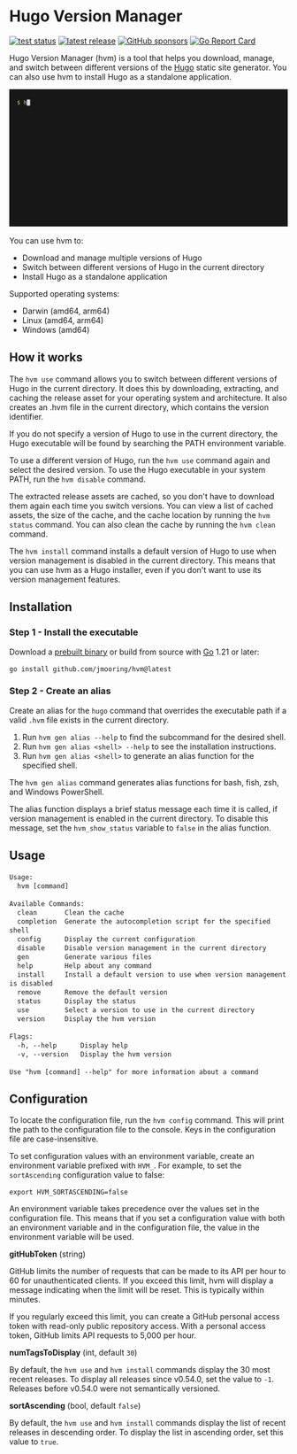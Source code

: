 # Hugo Version Manager

[![test status](https://github.com/jmooring/hvm/actions/workflows/test.yaml/badge.svg)](https://github.com/jmooring/hvm/actions/workflows/test.yaml)
[![latest release](https://img.shields.io/github/v/release/jmooring/hvm?logo=github)](https://github.com/jmooring/hvm/releases/latest)
[![GitHub sponsors](https://img.shields.io/github/sponsors/jmooring?logo=github&label=sponsors)](https://github.com/sponsors/jmooring)
[![Go Report Card](https://goreportcard.com/badge/github.com/jmooring/hvm)](https://goreportcard.com/report/github.com/jmooring/hvm)

Hugo Version Manager (hvm) is a tool that helps you download, manage, and switch between different versions of the [Hugo] static site generator. You can also use hvm to install Hugo as a standalone application.

![Demonstration](assets/hvm.gif)

You can use hvm to:

- Download and manage multiple versions of Hugo
- Switch between different versions of Hugo in the current directory
- Install Hugo as a standalone application

Supported operating systems:

- Darwin (amd64, arm64)
- Linux (amd64, arm64)
- Windows (amd64)

## How it works

The `hvm use` command allows you to switch between different versions of Hugo in the current directory. It does this by downloading, extracting, and caching the release asset for your operating system and architecture. It also creates an .hvm file in the current directory, which contains the version identifier.

If you do not specify a version of Hugo to use in the current directory, the Hugo executable will be found by searching the PATH environment variable.

To use a different version of Hugo, run the `hvm use` command again and select the desired version. To use the Hugo executable in your system PATH, run the `hvm disable` command.

The extracted release assets are cached, so you don't have to download them again each time you switch versions. You can view a list of cached assets, the size of the cache, and the cache location by running the `hvm status` command. You can also clean the cache by running the `hvm clean` command.

The `hvm install` command installs a default version of Hugo to use when version management is disabled in the current directory. This means that you can use hvm as a Hugo installer, even if you don't want to use its version management features.

## Installation

### Step 1 - Install the executable

Download a [prebuilt binary] or build from source with [Go] 1.21 or later:

```text
go install github.com/jmooring/hvm@latest
```

### Step 2 - Create an alias

Create an alias for the `hugo` command that overrides the executable path if a
valid `.hvm` file exists in the current directory.

1. Run `hvm gen alias --help` to find the subcommand for the desired shell.
2. Run `hvm gen alias <shell> --help` to see the installation instructions.
3. Run `hvm gen alias <shell>` to generate an alias function for the specified shell.

The `hvm gen alias` command generates alias functions for bash, fish, zsh, and Windows PowerShell.

The alias function displays a brief status message each time it is called, if version management is enabled in the current directory. To disable this message, set the `hvm_show_status` variable to `false` in the alias function.

## Usage

```text
Usage:
  hvm [command]

Available Commands:
  clean       Clean the cache
  completion  Generate the autocompletion script for the specified shell
  config      Display the current configuration
  disable     Disable version management in the current directory
  gen         Generate various files
  help        Help about any command
  install     Install a default version to use when version management is disabled
  remove      Remove the default version
  status      Display the status
  use         Select a version to use in the current directory
  version     Display the hvm version

Flags:
  -h, --help      Display help
  -v, --version   Display the hvm version

Use "hvm [command] --help" for more information about a command
```

## Configuration

To locate the configuration file, run the `hvm config` command. This will print the path to the configuration file to the console. Keys in the configuration file are case-insensitive.

To set configuration values with an environment variable, create an environment variable prefixed with `HVM_`. For example, to set the `sortAscending` configuration value to false:

```text
export HVM_SORTASCENDING=false
```

An environment variable takes precedence over the values set in the configuration file. This means that if you set a configuration value with both an environment variable and in the configuration file, the value in the environment variable will be used.

**gitHubToken** (string)

GitHub limits the number of requests that can be made to its API per hour to 60 for unauthenticated clients. If you exceed this limit, hvm will display a message indicating when the limit will be reset. This is typically within minutes.

If you regularly exceed this limit, you can create a GitHub personal access token with read-only public repository access. With a personal access token, GitHub limits API requests to 5,000 per hour.

**numTagsToDisplay** (int, default `30`)

By default, the `hvm use` and `hvm install` commands display the 30 most recent releases. To display all releases since v0.54.0, set the value to `-1`. Releases before v0.54.0 were not semantically versioned.

**sortAscending** (bool, default `false`)

By default, the `hvm use` and `hvm install` commands display the list of recent releases in descending order. To display the list in ascending order, set this value to `true`.

[go]: https://go.dev/doc/install
[hugo]: https://github.com/gohugoio/hugo/#readme
[installation instructions]: #installation
[prebuilt binary]: https://github.com/jmooring/hvm/releases/latest
